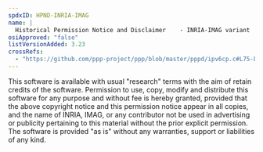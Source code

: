 ```yaml
---
spdxID: HPND-INRIA-IMAG
name: |
  Historical Permission Notice and Disclaimer    - INRIA-IMAG variant
osiApproved: "false"
listVersionAdded: 3.23
crossRefs: 
  - "https://github.com/ppp-project/ppp/blob/master/pppd/ipv6cp.c#L75-L83"
---
```


This software is available with usual "research" terms with the aim of retain credits of the software. Permission to use, copy, modify and distribute this software for any purpose and without fee is hereby granted, provided that the above copyright notice and this permission notice appear in all copies, and the name of INRIA, IMAG, or any contributor not be used in advertising or publicity pertaining to this material without the prior explicit permission. The software is provided "as is" without any warranties, support or liabilities of any kind.
